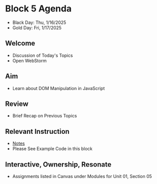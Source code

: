 
# Block 5 Agenda
- Black Day: Thu, 1/16/2025
- Gold Day: Fri, 1/17/2025

## Welcome

- Discussion of Today's Topics
- Open WebStorm

## Aim

- Learn about DOM Manipulation in JavaScript

## Review

- Brief Recap on Previous Topics

## Relevant Instruction

- [Notes](Notes.md)
- Please See Example Code in this block

## Interactive, Ownership, Resonate

- Assignments listed in Canvas under Modules for Unit 01, Section 05